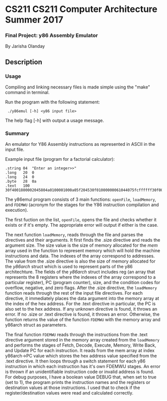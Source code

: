 # CS211 CS211 Computer Architecture Summer 2017
### Final Project: y86 Assembly Emulator
By Jarisha Olanday
## Description
### Usage
Compiling and linking necessary files is made simple using the "make" command in terminal.

Run the program with the following statement:

  ``` ./y86emul [-h] <y86 input file>```
 
 The help flag [-h] with output a usage message.
 
 ### Summary
 An emulator for Y86 Assembly instructions as represented in ASCII in the input file.
 
 Example input file (program for a factorial calculator):
 ```.size	1800
.string	04	"Enter an integer>>"
.long	20	0
.long	24	0
.byte	28	0a
.text	100	30f4001800002045804a0100001000a05f204530f01000000061044075fcffffff30f001000000627773450100005035fcffffff61032037800f0100005035fcffffff64302054b05f90a05f204530f30400000030f00100000030f212000000d03f0000000060036102746001000030f120000000c11f0000000073ae010000507100000000800f01000030f124000000400100000000d11f0000000030f128000000d01f00000000704e0100002054b05f90
```
The y86emul program consists of 3 main functions: `openFile`, `loadMemory`, and `FDEMWU` (acronym for the stages for the Y86 instruction compilation and execution).

The first fuction on the list, `openFile`, opens the file and checks whether it exists or if it's empty. The appropriate error will output if either is the case.

The next function `loadMemory`, reads through the file and parses the directives and their arguments. It first finds the .size directive and reads the argument size. The size value is the size of memory allocated for the *mem* array used in the function to represent memory which will hold the machine instructions and data. The indexes of the array correspond to addresses. The value from the .size directive is also the size of memory allocated for the *y86arch* struct which is used to represent parts of the y86 architechture. The fields of the *y86arch* struct includes reg (an array that represents the 8 registers where the indexes of the array correspond to a particular register), PC (program counter), size, and the condition codes for overflow, negative, and zero flags. After the .size directive, the `loadMemory` function reads through the rest of the input file directives. For each directive, it immediately places the data argument into the memory array at the index of the hex address. For the .text directive in particular, the PC is also set to the hex address. If any unknown directive is found, it throws an error. If no .size or .text directive is found, it throws an error. Otherwise, the function returns the value of the function `FDEMWU` with the memory array and y86arch struct as parameters.

The final function `FDEMWU` reads through the instructions from the .text directive argument stored in the memory array created from the `loadMemory` and performs the stages of Fetch, Decode, Execute, Memory, Write Back, and Update PC for each instruction. It reads from the mem array at index y86arch->PC value which stores the hex address value specified from the .text directive. It then loops through a switch statement for each y86 instruction in which each instruction has it's own FDEMWU stages. An error is thrown if an unidentifiable instruction code or invalid address is found. For debug purposes, I have a boolean value DEBUG that, when set to true (set to 1), the program prints the instruction names and the registers or destination values at those instructions. I used that to check if the register/destination values were read and calculated correctly.
